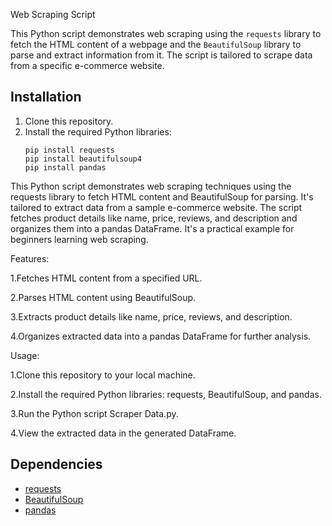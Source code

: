 Web Scraping Script


This Python script demonstrates web scraping using the `requests` library to fetch the HTML content of a webpage and the `BeautifulSoup` library to parse and extract information from it. The script is tailored to scrape data from a specific e-commerce website.

## Installation

1. Clone this repository.
2. Install the required Python libraries:
    ```
    pip install requests
    pip install beautifulsoup4
    pip install pandas
    ```


This Python script demonstrates web scraping techniques using the requests library to fetch HTML content and BeautifulSoup for parsing. It's tailored to extract data from a sample e-commerce website. The script fetches product details like name, price, reviews, and description and organizes them into a pandas DataFrame. It's a practical example for beginners learning web scraping.

Features:

1.Fetches HTML content from a specified URL.

2.Parses HTML content using BeautifulSoup.

3.Extracts product details like name, price, reviews, and description.

4.Organizes extracted data into a pandas DataFrame for further analysis.

Usage:

1.Clone this repository to your local machine.

2.Install the required Python libraries: requests, BeautifulSoup, and pandas.

3.Run the Python script Scraper Data.py.

4.View the extracted data in the generated DataFrame.

 ## Dependencies

- [requests](https://pypi.org/project/requests/)
- [BeautifulSoup](https://pypi.org/project/beautifulsoup4/)
- [pandas](https://pypi.org/project/pandas/)
